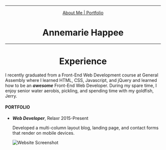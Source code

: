 
<html>
  <head>
 <hr size="30">
 <center>
   <u> <a href="http://cdn.akc.org/corgi-3.jpg" target="_blank">About Me</a> </u>
   <a href="https://en.wikipedia.org/wiki/Chinchilla" target="_blank">| Portfolio</a>
</center>
   </head>
  
  <body>
  <center>
     <h1>Annemarie Happee</h1>
    <hr>
<h1>Experience</h1>

</center>
   <p>I recently graduated from a Front-End Web Development course at General Assembly where I learned HTML, CSS, Javascript, and jQuery and learned how to be an <b><i>awesome</b></i> Front-End Web Developer. During my spare time, I enjoy senior water aerobis, pickling, and spending time with my goldfish, Jerry. 
   </p>

<h4>PORTFOLIO</h4> 
<ul>
<li><b><i>Web Developer</b></i>, Relaxr 2015-Present</li>
<p>Developed a multi-column layout blog, landing page, and contact forms that render on mobile devices. </p>

<img src="https://pbs.twimg.com/profile_images/739531074120777728/dxPr7iSK_400x400.jpg" alt="Website Screenshot">
